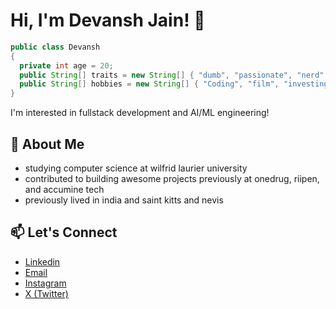 # Hi, I'm Devansh Jain! 👋

```java
public class Devansh
{
  private int age = 20;
  public String[] traits = new String[] { "dumb", "passionate", "nerd" };
  public String[] hobbies = new String[] { "Coding", "film", "investing", "sleeping" };
}
```
I'm interested in fullstack development and AI/ML engineering!

## 🌱 About Me 
- studying computer science at wilfrid laurier university 
- contributed to building awesome projects previously at onedrug, riipen, and accumine tech
- previously lived in india and saint kitts and nevis 

## 📫 Let's Connect
- [Linkedin](https://www.linkedin.com/in/devansh-jain-45a376224/?originalSubdomain=ca)
- [Email](devansh_jain@outlook.com)
- [Instagram](https://www.instagram.com/devxnshjxin)
- [X (Twitter)](https://x.com/__devanshjain)

